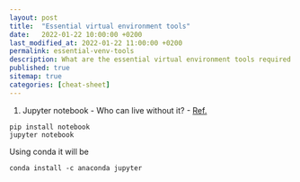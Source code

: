 ```yaml
---
layout: post
title:  "Essential virtual environment tools"
date:   2022-01-22 10:00:00 +0200
last_modified_at: 2022-01-22 11:00:00 +0200
permalink: essential-venv-tools
description: What are the essential virtual environment tools required in a pip or conda environment
published: true
sitemap: true
categories: [cheat-sheet]
---
```


1. Jupyter notebook - Who can live without it? - [Ref.](https://jupyter.org/install)
```
pip install notebook
jupyter notebook
```
Using conda it will be 
```
conda install -c anaconda jupyter
```
